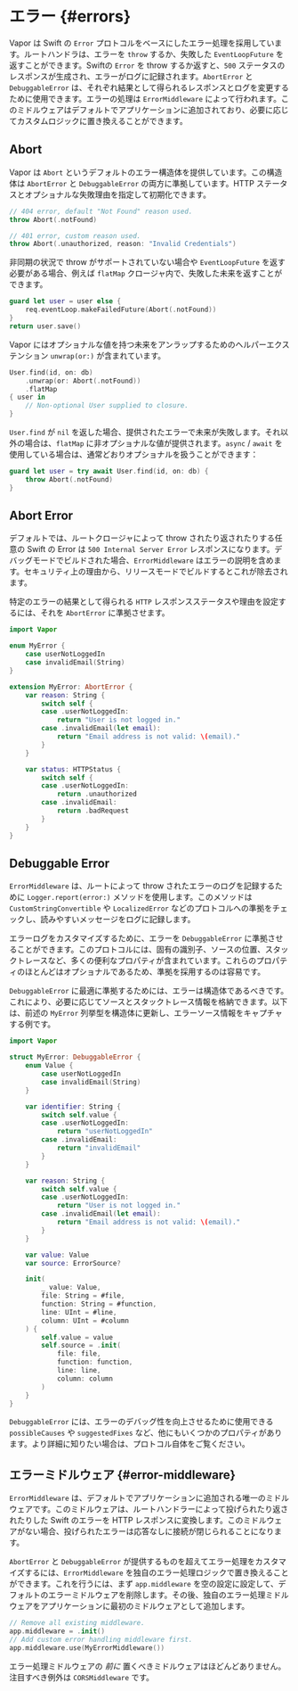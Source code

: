 # エラー {#errors}

Vapor は Swift の `Error` プロトコルをベースにしたエラー処理を採用しています。ルートハンドラは、エラーを `throw` するか、失敗した `EventLoopFuture` を返すことができます。Swiftの `Error` を throw するか返すと、`500` ステータスのレスポンスが生成され、エラーがログに記録されます。`AbortError` と `DebuggableError` は、それぞれ結果として得られるレスポンスとログを変更するために使用できます。エラーの処理は `ErrorMiddleware` によって行われます。このミドルウェアはデフォルトでアプリケーションに追加されており、必要に応じてカスタムロジックに置き換えることができます。

## Abort

Vapor は `Abort` というデフォルトのエラー構造体を提供しています。この構造体は `AbortError` と `DebuggableError` の両方に準拠しています。HTTP ステータスとオプショナルな失敗理由を指定して初期化できます。

```swift
// 404 error, default "Not Found" reason used.
throw Abort(.notFound)

// 401 error, custom reason used.
throw Abort(.unauthorized, reason: "Invalid Credentials")
```

非同期の状況で throw がサポートされていない場合や `EventLoopFuture` を返す必要がある場合、例えば `flatMap` クロージャ内で、失敗した未来を返すことができます。

```swift
guard let user = user else {
    req.eventLoop.makeFailedFuture(Abort(.notFound))    
}
return user.save()
```

Vapor にはオプショナルな値を持つ未来をアンラップするためのヘルパーエクステンション `unwrap(or:)` が含まれています。

```swift
User.find(id, on: db)
    .unwrap(or: Abort(.notFound))
    .flatMap 
{ user in
    // Non-optional User supplied to closure.
}
```

`User.find` が `nil` を返した場合、提供されたエラーで未来が失敗します。それ以外の場合は、`flatMap` に非オプショナルな値が提供されます。`async` / `await` を使用している場合は、通常どおりオプショナルを扱うことができます：

```swift
guard let user = try await User.find(id, on: db) {
    throw Abort(.notFound)
}
```


## Abort Error

デフォルトでは、ルートクロージャによって throw されたり返されたりする任意の Swift の Error は `500 Internal Server Error` レスポンスになります。デバッグモードでビルドされた場合、`ErrorMiddleware` はエラーの説明を含めます。セキュリティ上の理由から、リリースモードでビルドするとこれが除去されます。

特定のエラーの結果として得られる `HTTP` レスポンスステータスや理由を設定するには、それを `AbortError` に準拠させます。

```swift
import Vapor

enum MyError {
    case userNotLoggedIn
    case invalidEmail(String)
}

extension MyError: AbortError {
    var reason: String {
        switch self {
        case .userNotLoggedIn:
            return "User is not logged in."
        case .invalidEmail(let email):
            return "Email address is not valid: \(email)."
        }
    }

    var status: HTTPStatus {
        switch self {
        case .userNotLoggedIn:
            return .unauthorized
        case .invalidEmail:
            return .badRequest
        }
    }
}
```

## Debuggable Error

`ErrorMiddleware` は、ルートによって throw されたエラーのログを記録するために `Logger.report(error:)` メソッドを使用します。このメソッドは `CustomStringConvertible` や `LocalizedError` などのプロトコルへの準拠をチェックし、読みやすいメッセージをログに記録します。

エラーログをカスタマイズするために、エラーを `DebuggableError` に準拠させることができます。このプロトコルには、固有の識別子、ソースの位置、スタックトレースなど、多くの便利なプロパティが含まれています。これらのプロパティのほとんどはオプショナルであるため、準拠を採用するのは容易です。

`DebuggableError` に最適に準拠するためには、エラーは構造体であるべきです。これにより、必要に応じてソースとスタックトレース情報を格納できます。以下は、前述の `MyError` 列挙型を構造体に更新し、エラーソース情報をキャプチャする例です。

```swift
import Vapor

struct MyError: DebuggableError {
    enum Value {
        case userNotLoggedIn
        case invalidEmail(String)
    }

    var identifier: String {
        switch self.value {
        case .userNotLoggedIn:
            return "userNotLoggedIn"
        case .invalidEmail:
            return "invalidEmail"
        }
    }

    var reason: String {
        switch self.value {
        case .userNotLoggedIn:
            return "User is not logged in."
        case .invalidEmail(let email):
            return "Email address is not valid: \(email)."
        }
    }

    var value: Value
    var source: ErrorSource?

    init(
        _ value: Value,
        file: String = #file,
        function: String = #function,
        line: UInt = #line,
        column: UInt = #column
    ) {
        self.value = value
        self.source = .init(
            file: file,
            function: function,
            line: line,
            column: column
        )
    }
}
```

`DebuggableError` には、エラーのデバッグ性を向上させるために使用できる `possibleCauses` や `suggestedFixes` など、他にもいくつかのプロパティがあります。より詳細に知りたい場合は、プロトコル自体をご覧ください。


## エラーミドルウェア {#error-middleware}

`ErrorMiddleware` は、デフォルトでアプリケーションに追加される唯一のミドルウェアです。このミドルウェアは、ルートハンドラーによって投げられたり返されたりした Swift のエラーを HTTP レスポンスに変換します。このミドルウェアがない場合、投げられたエラーは応答なしに接続が閉じられることになります。

`AbortError` と `DebuggableError` が提供するものを超えてエラー処理をカスタマイズするには、`ErrorMiddleware` を独自のエラー処理ロジックで置き換えることができます。これを行うには、まず `app.middleware` を空の設定に設定して、デフォルトのエラーミドルウェアを削除します。その後、独自のエラー処理ミドルウェアをアプリケーションに最初のミドルウェアとして追加します。

```swift
// Remove all existing middleware.
app.middleware = .init()
// Add custom error handling middleware first.
app.middleware.use(MyErrorMiddleware())
```

エラー処理ミドルウェアの _前に_ 置くべきミドルウェアはほどんどありません。注目すべき例外は `CORSMiddleware` です。
